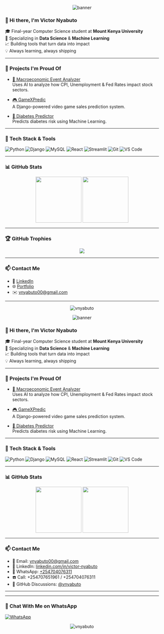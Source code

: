 <!-- Banner Image (Optional) -->
<p align="center">
  <img src="https://capsule-render.vercel.app/api?type=waving&color=0f2027,203a43,2c5364&height=180&section=header&text=Victor%20Nyabuto&fontColor=fff&fontSize=40&fontAlignY=35" alt="banner"/>
</p>

### 👋 Hi there, I'm Victor Nyabuto

🎓 Final-year Computer Science student at **Mount Kenya University**  
🤖 Specializing in **Data Science** & **Machine Learning**  
📈 Building tools that turn data into impact  
💡 Always learning, always shipping

---

### 🚀 Projects I'm Proud Of

- [🔗 Macroeconomic Event Analyzer](https://github.com/vnyabuto/macroecon-event-analyzer)  
  Uses AI to analyze how CPI, Unemployment & Fed Rates impact stock sectors.

- [🎮 GameXPredic](https://github.com/vnyabuto/gamexpredic)  
  A Django-powered video game sales prediction system.

- [💉 Diabetes Predictor](https://github.com/vnyabuto/diabetes-predictor)  
  Predicts diabetes risk using Machine Learning.

---

### 🧰 Tech Stack & Tools
![Python](https://img.shields.io/badge/Python-3670A0?style=for-the-badge&logo=python&logoColor=ffdd54)
![Django](https://img.shields.io/badge/Django-092E20?style=for-the-badge&logo=django&logoColor=white)
![MySQL](https://img.shields.io/badge/MySQL-00000F?style=for-the-badge&logo=mysql)
![React](https://img.shields.io/badge/React-20232a?style=for-the-badge&logo=react)
![Streamlit](https://img.shields.io/badge/Streamlit-FF4B4B?style=for-the-badge&logo=streamlit&logoColor=white)
![Git](https://img.shields.io/badge/Git-F05032?style=for-the-badge&logo=git&logoColor=white)
![VS Code](https://img.shields.io/badge/VS_Code-007ACC?style=for-the-badge&logo=visual-studio-code)

---

### 📊 GitHub Stats

<p align="center">
  <img src="https://github-readme-stats.vercel.app/api?username=vnyabuto&show_icons=true&theme=radical" height="150"/>
  <img src="https://github-readme-stats.vercel.app/api/top-langs/?username=vnyabuto&layout=compact&theme=radical" height="150"/>
</p>

---

### 🏆 GitHub Trophies

<p align="center">
  <img src="https://github-profile-trophy.vercel.app/?username=vnyabuto&theme=radical&margin-w=15&margin-h=15" />
</p>


---

### 📫 Contact Me

- 💼 [LinkedIn](https://www.linkedin.com/in/victor-nyabuto/)
- 🌐 [Portfolio](https://github.com/vnyabuto/Victor-portfolio)
- ✉️ vnyabuto00@gmail.com

---

<p align="center">
  <img src="https://komarev.com/ghpvc/?username=vnyabuto&label=Profile%20Views&color=0e75b6&style=flat" alt="vnyabuto" />
</p>
<!-- Banner Image (Optional) -->
<p align="center">
  <img src="https://capsule-render.vercel.app/api?type=waving&color=0f2027,203a43,2c5364&height=180&section=header&text=Victor%20Nyabuto&fontColor=fff&fontSize=40&fontAlignY=35" alt="banner"/>
</p>

### 👋 Hi there, I'm Victor Nyabuto

🎓 Final-year Computer Science student at **Mount Kenya University**  
🤖 Specializing in **Data Science** & **Machine Learning**  
📈 Building tools that turn data into impact  
💡 Always learning, always shipping

---

### 🚀 Projects I'm Proud Of

- [🔗 Macroeconomic Event Analyzer](https://github.com/vnyabuto/macroecon-event-analyzer)  
  Uses AI to analyze how CPI, Unemployment & Fed Rates impact stock sectors.

- [🎮 GameXPredic](https://github.com/vnyabuto/gamexpredic)  
  A Django-powered video game sales prediction system.

- [💉 Diabetes Predictor](https://github.com/vnyabuto/diabetes-predictor)  
  Predicts diabetes risk using Machine Learning.

---

### 🧰 Tech Stack & Tools
![Python](https://img.shields.io/badge/Python-3670A0?style=for-the-badge&logo=python&logoColor=ffdd54)
![Django](https://img.shields.io/badge/Django-092E20?style=for-the-badge&logo=django&logoColor=white)
![MySQL](https://img.shields.io/badge/MySQL-00000F?style=for-the-badge&logo=mysql)
![React](https://img.shields.io/badge/React-20232a?style=for-the-badge&logo=react)
![Streamlit](https://img.shields.io/badge/Streamlit-FF4B4B?style=for-the-badge&logo=streamlit&logoColor=white)
![Git](https://img.shields.io/badge/Git-F05032?style=for-the-badge&logo=git&logoColor=white)
![VS Code](https://img.shields.io/badge/VS_Code-007ACC?style=for-the-badge&logo=visual-studio-code)

---

### 📊 GitHub Stats

<p align="center">
  <img src="https://github-readme-stats.vercel.app/api?username=vnyabuto&show_icons=true&theme=radical" height="150"/>
  <img src="https://github-readme-stats.vercel.app/api/top-langs/?username=vnyabuto&layout=compact&theme=radical" height="150"/>
</p>

---

### 📫 Contact Me

- 📧 Email: [vnyabuto00@gmail.com](mailto:vnyabuto00@gmail.com)  
- 💼 LinkedIn: [linkedin.com/in/victor-nyabuto](https://linkedin.com/in/victor-nyabuto)  
- 💬 WhatsApp: [+254704076311](https://wa.me/254704076311)  
- ☎️ Call: +254707651961 / +254704076311
- 🧠 GitHub Discussions: [@vnyabuto](https://github.com/vnyabuto)

---
---

### 💬 Chat With Me on WhatsApp

[![WhatsApp](https://img.shields.io/badge/Chat-WhatsApp-green?logo=whatsapp&style=for-the-badge)](https://wa.me/254704076311)


<p align="center">
  <img src="https://komarev.com/ghpvc/?username=vnyabuto&label=Profile%20Views&color=0e75b6&style=flat" alt="vnyabuto" />
</p>
